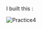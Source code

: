 I built this :

![Practice4](https://user-images.githubusercontent.com/77549507/138206559-efa7a1e7-12f1-4724-b2e3-240f6061a3a1.JPG)
